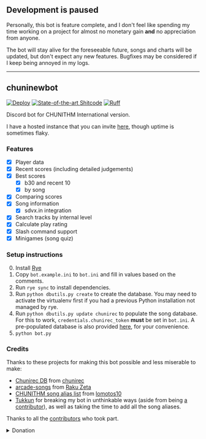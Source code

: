 ## Development is paused

Personally, this bot is feature complete, and I don't feel like spending my time
working on a project for almost no monetary gain **and** no appreciation from
anyone.

The bot will stay alive for the foreseeable future, songs and charts will be
updated, but don't expect any new features. Bugfixes may be considered if I keep
being annoyed in my logs.

---

## chuninewbot

[![Deploy](https://github.com/beer-psi/chuninewbot/actions/workflows/deploy.yaml/badge.svg)](https://github.com/beer-psi/chuninewbot/actions/workflows/deploy.yaml)
[![State-of-the-art Shitcode](https://img.shields.io/static/v1?label=State-of-the-art&message=Shitcode&color=7B5804)](https://github.com/trekhleb/state-of-the-art-shitcode)
[![Ruff](https://img.shields.io/endpoint?url=https://raw.githubusercontent.com/astral-sh/ruff/main/assets/badge/v2.json)](https://github.com/astral-sh/ruff)

Discord bot for CHUNITHM International version.

I have a hosted instance that you can invite
[here](https://discord.com/oauth2/authorize?client_id=1091948342101155950&scope=bot+applications.commands&permissions=274877983744),
though uptime is sometimes flaky.

### Features

- [x] Player data
- [x] Recent scores (including detailed judgements)
- [x] Best scores
  - [x] b30 and recent 10
  - [x] by song
- [x] Comparing scores
- [x] Song information
  - [x] sdvx.in integration
- [x] Search tracks by internal level
- [x] Calculate play rating
- [x] Slash command support
- [x] Minigames (song quiz)

### Setup instructions

0. Install [Rye](https://rye.astral.sh/guide/installation/)
1. Copy `bot.example.ini` to `bot.ini` and fill in values based on the comments.
2. Run `rye sync` to install dependencies.
3. Run `python dbutils.py create` to create the database. You may need to
   activate the virtualenv first if you had a previous Python installation not
   managed by rye.
4. Run `python dbutils.py update chunirec` to populate the song database. For
   this to work, `credentials.chunirec_token` **must** be set in `bot.ini`. A
   pre-populated database is also provided
   [here](https://nightly.link/beer-psi/chuninewbot/workflows/test_creating_db.yaml/trunk/database.zip),
   for your convenience.
5. `python bot.py`

### Credits

Thanks to these projects for making this bot possible and less miserable to
make:

- [Chunirec DB](https://db.chunirec.net) from
  [chunirec](https://twitter.com/chunirec)
- [arcade-songs](https://arcade-songs.zetaraku.dev) from
  [Raku Zeta](https://github.com/zetaraku)
- [CHUNITHM song alias list](https://github.com/lomotos10/GCM-bot/blob/main/data/aliases/en/chuni.tsv)
  from [lomotos10](https://github.com/lomotos10)
- [Tukkun](https://github.com/tukkun1995) for breaking my bot in unthinkable
  ways (aside from being
  [a contributor](https://github.com/beer-psi/chuninewbot/pulls?q=is%3Apr+author%3Atukkun1995+)),
  as well as taking the time to add all the song aliases.

Thanks to all the
[contributors](https://github.com/beer-psi/chuninewbot/graphs/contributors) who
took part.

<details>
    <summary>Donation</summary>

chuninewbot is entirely free (as in both free beer and free speech), but you can
monetarily support its development by donating through
[Ko-fi](https://ko-fi.com/beerpsi_) or directly if you live in Vietnam:

- Bank: Vietcombank
- Account: beerpsi

Thank you to everyone who donated:

- [Tukkun](https://github.com/tukkun1995)

</details>
